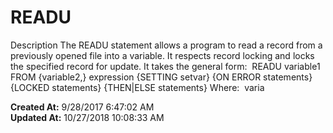 # READU

Description The READU statement allows a program to read a record from a previously opened file into a variable. It respects record locking and locks the specified record for update. It takes the general form:  READU variable1 FROM {variable2,} expression {SETTING setvar} {ON ERROR statements} {LOCKED statements} {THEN|ELSE statements} Where:  varia  

**Created At:** 9/28/2017 6:47:02 AM  
**Updated At:** 10/27/2018 10:08:33 AM  

